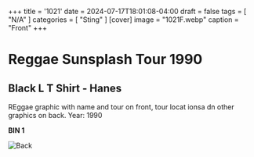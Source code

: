 +++
title = '1021'
date = 2024-07-17T18:01:08-04:00
draft = false
tags = [ "N/A" ]
categories = [ "Sting" ]
[cover]
image = "1021F.webp"
caption = "Front"
+++
# Reggae Sunsplash Tour 1990
## Black L T Shirt - Hanes

REggae graphic with name and tour on front, tour locat ionsa dn other graphics on back. Year: 1990

**BIN 1**

![Back](/1021B.webp)
